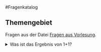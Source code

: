 #Fragenkatalog
## Themengebiet
Fragen aus der Datei [Fragen aus Vorlesung](./Fragenkatalog/00%20Themengebiet/Fragen%20aus%20Vorlesung.md).
<details><summary>Was ist das Ergebnis von 1+1?</summary>

Die Antwort ist 2. Wenn man noch 40 addiert, kommt man auf 42.
</details>

